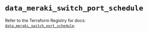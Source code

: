 # `data_meraki_switch_port_schedule`

Refer to the Terraform Registry for docs: [`data_meraki_switch_port_schedule`](https://registry.terraform.io/providers/ciscodevnet/meraki/1.7.1/docs/data-sources/switch_port_schedule).

